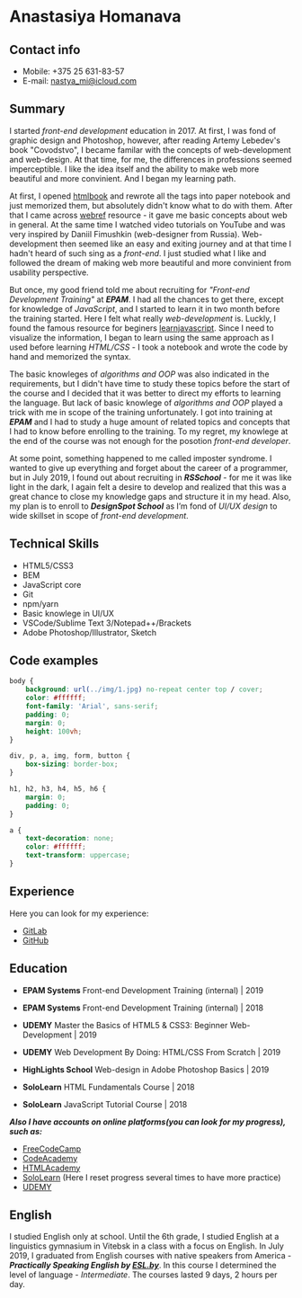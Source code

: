 # Anastasiya Homanava

## Contact info

- Mobile: +375 25 631-83-57
- E-mail: nastya_mi@icloud.com

## Summary

I started *front-end development* education in 2017.
At first, I was fond of graphic design and Photoshop, however, after reading Artemy Lebedev's book "Covodstvo", I became familar with the concepts of web-development and web-design.
At that time, for me, the differences in professions seemed imperceptible.
I like the idea itself and the ability to make web more beautiful and more convinient.
And I began my learning path.

At first, I opened [htmlbook](http://htmlbook.ru/) and rewrote all the tags into paper notebook and just memorized them, but absolutely didn't know what to do with them.
After that I came across [webref](https://webref.ru/) resource - it gave me basic concepts about web in general.
At the same time I watched video tutorials on YouTube and was very inspired by Daniil Fimushkin (web-designer from Russia).
Web-development then seemed like an easy and exiting journey and at that time I hadn't heard of such sing as a *front-end*.
I just studied what I like and followed the dream of making web more beautiful and more convinient from usability perspective.

But once, my good friend told me about recruiting for *"Front-end Development Training"* at ***EPAM***.
I had all the chances to get there, except for knowledge of *JavaScript*, and I started to learn it in two month before the training started.
Here I felt what really *web-development* is.
Luckly, I found the famous resource for beginers [learnjavascript](https://learn.javascript.ru/). Since I need to visualize the information, I began to learn using the same approach as I used before learning *HTML/CSS* - I took a notebook and wrote the code by hand and memorized the syntax.

The basic knowleges of *algorithms and OOP* was also indicated in the requirements, but I didn't have time to study these topics before the start of the course and I decided that it was better to direct my efforts to learning the language. But lack of basic knowlege of *algorithms and OOP* played a trick with me in scope of the training unfortunately.
I got into training at ***EPAM*** and I had to study a huge amount of related topics and concepts that I had to know before enrolling to the training. 
To my regret, my knowlege at the end of the course was not enough for the posotion *front-end developer*.

At some point, something happened to me called imposter syndrome.
I wanted to give up everything and forget about the career of a programmer, but in July 2019, I found out about recruiting in ***RSSchool*** - for me it was like light in the dark, I again felt a desire to develop and realized that this was a great chance to close my knowledge gaps and structure it in my head. 
Also, my plan is to enroll to ***DesignSpot School*** as I’m fond of *UI/UX design* to wide skillset in scope of *front-end development*.

## Technical Skills

- HTML5/CSS3
- BEM
- JavaScript core
- Git
- npm/yarn
- Basic knowlege in UI/UX
- VSCode/Sublime Text 3/Notepad++/Brackets
- Adobe Photoshop/Illustrator, Sketch

## Code examples

```css
body {
    background: url(../img/1.jpg) no-repeat center top / cover;
    color: #ffffff;
    font-family: 'Arial', sans-serif;
    padding: 0;
    margin: 0;
    height: 100vh;
}

div, p, a, img, form, button {
    box-sizing: border-box;
}

h1, h2, h3, h4, h5, h6 {
    margin: 0;
    padding: 0;
}

a {
    text-decoration: none;
    color: #ffffff;
    text-transform: uppercase;
}
```

## Experience

Here you can look for my experience:
- [GitLab](https://gitlab.com/Gomonova)
- [GitHub](https://github.com/anastasiyahomanava)

## Education

- **EPAM Systems**
Front-end Development Training (internal) | 2019

- **EPAM Systems**
Front-end Development Training (internal) | 2018

- **UDEMY**
Master the Basics of HTML5 & CSS3: Beginner Web-Development | 2019

- **UDEMY**
Web Development By Doing: HTML/CSS From Scratch | 2019

- **HighLights School**
Web-design in Adobe Photoshop Basics | 2019

- **SoloLearn**
HTML Fundamentals Course | 2018

- **SoloLearn**
JavaScript Tutorial Course | 2018

***Also I have accounts on online platforms(you can look for my progress), such as:***

- [FreeCodeCamp](https://www.freecodecamp.org/nastyami)
- [CodeAcademy](https://www.codecademy.com/profiles/nastya_mi)
- [HTMLAcademy](https://htmlacademy.ru/profile/id575367)
- [SoloLearn](https://www.sololearn.com/Profile/8358976)
(Here I reset progress several times to have more practice)
- [UDEMY](https://www.udemy.com/user/nastia-mi/)

## English

I studied English only at school. Until the 6th grade, I studied English at a linguistics gymnasium in Vitebsk in a class with a focus on English.
In July 2019, I graduated from English courses with native speakers from America - ***Practically Speaking English by [ESL.by](http://esl.by/)***.
In this course I determined the level of language - *Intermediate*.
The courses lasted 9 days, 2 hours per day.